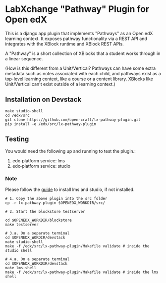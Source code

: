 LabXchange "Pathway" Plugin for Open edX
========================================

This is a django app plugin that implements "Pathways" as an Open edX learning
context. It exposes pathway functionality via a REST API and integrates with the
XBlock runtime and XBlock REST APIs.

A "Pathway" is a short collection of XBlocks that a student works through in a
linear sequence.

(How is this different from a Unit/Vertical? Pathways can have some extra
metadata such as notes associated with each child, and pathways exist as a
top-level learning context, like a course or a content library. XBlocks like
Unit/Vertical can't exist outside of a learning context.)


## Installation on Devstack

```
make studio-shell
cd /edx/src
git clone https://github.com/open-craft/lx-pathway-plugin.git
pip install -e /edx/src/lx-pathway-plugin
```

## Testing

You would need the following up and running to test the plugin.:
1. edx-platform service: lms
2. edx-platform service: studio

### Note
Please follow the [guide](https://github.com/edx/devstack) to install lms and studio, if not installed.

```
# 1. Copy the above plugin into the src folder
cp -r lx-pathway-plugin $OPENEDX_WORKDIR/src/

# 2. Start the blockstore testserver

cd $OPENEDX_WORKDIR/blockstore
make testserver

# 3.a. On a separate terminal
cd $OPENEDX_WORDIR/devstack
make studio-shell
make -f /edx/src/lx-pathway-plugin/Makefile validate # inside the studio shell

# 4.a. On a separate terminal
cd $OPENEDX_WORKDIR/devstack
make lms-shell
make -f /edx/src/lx-pathway-plugin/Makefile validate # inside the lms shell
```

